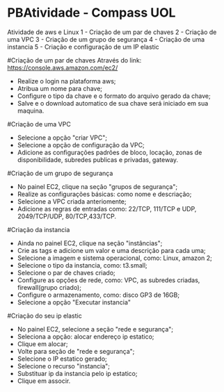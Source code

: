 # PBAtividade - Compass UOL

Atividade de aws e Linux
 1 - Criação de um par de chaves
 2 - Criação de uma VPC
 3 - Criação de um grupo de segurança
 4 - Criação de uma instancia
 5 - Criação e configuração de um IP elastic

#Criação de um par de chaves
Através do link: https://console.aws.amazon.com/ec2/
- Realize o login na plataforma aws;
- Atribua um nome para chave;
- Configure o tipo da chave e o formato do arquivo gerado da chave;
- Salve e o download automatico de sua chave será iniciado em sua maquina.

#Criação de uma VPC
- Selecione a opção "criar VPC";
- Selecione a opção de configuração da VPC;
- Adicione as configurações padrões de bloco, locação, zonas de disponibilidade, subredes
publicas e privadas, gateway.

#Criação de um grupo de segurança
- No painel EC2, clique na seção "grupos de segurança";
- Realize as configurações básicas: como nome e descriação;
- Selecione a VPC criada anteriomente;
- Adicione as regras de entradas como: 22/TCP, 111/TCP e UDP, 2049/TCP/UDP, 80/TCP,433/TCP.

#Criação da instancia
- Ainda no painel EC2, clique na seção "instâncias";
- Crie as tags e adicione um valor e uma descrição para cada uma;
- Selecione a imagem e sistema operacional, como: Linux, amazon 2;
- Selecione o tipo da instancia, como: t3.small;
- Selecione o par de chaves criado;
- Configure as opções de rede, como: VPC, as subredes criadas, firewall(grupo criado);
- Configure o armazenamento, como: disco GP3 de 16GB;
- Selecione a opção "Executar instancia" 

#Criação do seu ip elastic
- No painel EC2, selecione a seção "rede e segurança";
- Seleciona a opção: alocar endereço ip estatico;
- Clique em alocar;
- Volte para seção de "rede e segurança";
- Selecione o IP estatico gerado;
- Selecione o recurso "instancia";
- Substituar ip da instancia pelo ip estatico;
- Clique em associr.
